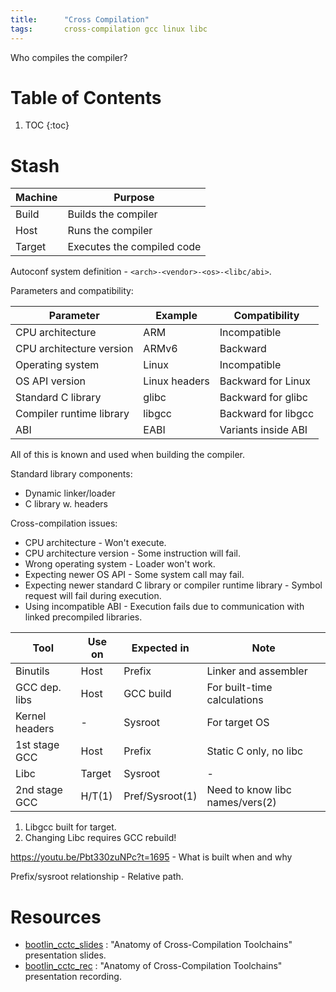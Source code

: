 ```yaml
---
title:      "Cross Compilation"
tags:       cross-compilation gcc linux libc
---
```


Who compiles the compiler?

# Table of Contents

1.  TOC
{:toc}

# Stash

|Machine    |Purpose
|---        |---
|Build      |Builds the compiler
|Host       |Runs the compiler
|Target     |Executes the compiled code

Autoconf system definition - `<arch>-<vendor>-<os>-<libc/abi>`.

Parameters and compatibility:

|Parameter                  |Example        |Compatibility
|---                        |---            |---
|CPU architecture           |ARM            |Incompatible
|CPU architecture version   |ARMv6          |Backward
|Operating system           |Linux          |Incompatible
|OS API version             |Linux headers  |Backward for Linux
|Standard C library         |glibc          |Backward for glibc
|Compiler runtime library   |libgcc         |Backward for libgcc
|ABI                        |EABI           |Variants inside ABI

All of this is known and used when building the compiler.

Standard library components:

*   Dynamic linker/loader
*   C library w. headers

Cross-compilation issues:

*   CPU architecture - Won't execute.
*   CPU architecture version - Some instruction will fail.
*   Wrong operating system - Loader won't work.
*   Expecting newer OS API - Some system call may fail.
*   Expecting newer standard C library or compiler runtime library -
    Symbol request will fail during execution.
*   Using incompatible ABI - Execution fails due to communication with
    linked precompiled libraries.

|Tool           |Use on |Expected in    |Note
|---            |---    |---            |---
|Binutils       |Host   |Prefix         |Linker and assembler
|GCC dep. libs  |Host   |GCC build      |For built-time calculations
|Kernel headers |-      |Sysroot        |For target OS
|1st stage GCC  |Host   |Prefix         |Static C only, no libc
|Libc           |Target |Sysroot        |-
|2nd stage GCC  |H/T(1) |Pref/Sysroot(1)|Need to know libc names/vers(2)

1.  Libgcc built for target.
2.  Changing Libc requires GCC rebuild!

https://youtu.be/Pbt330zuNPc?t=1695 - What is built when and why

Prefix/sysroot relationship - Relative path.

# Resources

*   [bootlin_cctc_slides] : "Anatomy of Cross-Compilation Toolchains"
    presentation slides.
*   [bootlin_cctc_rec] : "Anatomy of Cross-Compilation Toolchains"
    presentation recording.

[bootlin_cctc_slides]: <https://bootlin.com/pub/conferences/2016/elce/petazzoni-toolchain-anatomy/petazzoni-toolchain-anatomy.pdf>
[bootlin_cctc_rec]: <https://youtu.be/Pbt330zuNPc>
